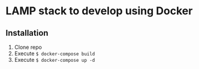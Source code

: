 # LAMP stack to develop using Docker

## Installation
1. Clone repo
2. Execute `$ docker-compose build`
3. Execute `$ docker-compose up -d`
